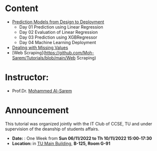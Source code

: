 # Content
* [Prediction Models from Design to Deployment](https://github.com/Moh-Sarem/Tutorials/blob/main/Prediction%20Models%20from%20Design%20to%20Deployment/index.md)
  - Day 01 Prediction using Linear Regression
  - Day 02 Evaluation of Linear Regression
  - Day 03 Prediction using XGBRegressor
  - Day 04 Machine Learning Deployment
* [Dealing with Missing Values](https://github.com/Moh-Sarem/Tutorials/blob/main/README.md)
* [Web Scraping](https://github.com/Moh-Sarem/Tutorials/blob/main/Web Scraping)

# Instructor:
* Prof.Dr. [Mohammed Al-Sarem](https://sites.google.com/site/alsaremmh)

# Announcement
This tutorial was organized jointly with the IT Club of CCSE, TU and under supervision of the deanship of students affairs.<br>
 - <lo><strong> Date: </strong>: One Week from <strong> Sun 06/11/2022 to Th 10/11/2022 15:00‐17:30 </strong></lo> 
 - <lo><strong> Location: </strong> in [TU Main Building](https://goo.gl/maps/AJiEF1E7ZDnDo42r9), <strong> B-125, Room G-91 </strong></lo>
<br/>
